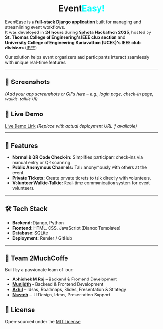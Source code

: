 <div align="center">
  <h1>Event<span style="color:cyan;">Easy!</span></h1>
</div>

EventEase is a **full-stack Django application** built for managing and streamlining event workflows.  
It was developed in **24 hours** during **Sphota Hackathon 2025**, hosted by  
**St. Thomas College of Engineering's IEEE club section** and  
**University College of Engineering Kariavattom (UCEK)'s IEEE club divisions** ([IEEE](http://ieee.org)).  

Our solution helps event organizers and participants interact seamlessly with unique real-time features.

---

## 📸 Screenshots
_(Add your app screenshots or GIFs here – e.g., login page, check-in page, walkie-talkie UI)_

## 🔗 Live Demo
[Live Demo Link](#) _(Replace with actual deployment URL if available)_

---

## 🚀 Features
- **Normal & QR Code Check-in:** Simplifies participant check-ins via manual entry or QR scanning.  
- **Public Anonymous Channels:** Talk anonymously with others at the event.  
- **Private Tickets:** Create private tickets to talk directly with volunteers.  
- **Volunteer Walkie-Talkie:** Real-time communication system for event volunteers.

---

## 🛠 Tech Stack
- **Backend:** Django, Python  
- **Frontend:** HTML, CSS, JavaScript (Django Templates)  
- **Database:** SQLite
- **Deployment:** Render / GitHub  

---

## 👥 Team 2MuchCoffe
Built by a passionate team of four:

- **[Abhishek M Raj](https://github.com/Prince-of-death)** – Backend & Frontend Development  
- **[Munjidth](https://github.com/munjidvh)** – Backend & Frontend Development  
- **[Akhil]()** – Ideas, Roadmaps, Slides, Presentation & Strategy  
- **[Nazeeh](https://github.com/nazeeh-v)** – UI Design, Ideas, Presentation Support  


## 📜 License
Open-sourced under the [MIT License](LICENSE).
